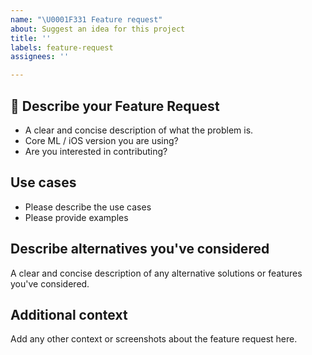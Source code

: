 ```yaml
---
name: "\U0001F331 Feature request"
about: Suggest an idea for this project
title: ''
labels: feature-request
assignees: ''

---
```


## 🌱 Describe your Feature Request
- A clear and concise description of what the problem is.
- Core ML / iOS version you are using?
- Are you interested in contributing?

## Use cases
- Please describe the use cases
- Please provide examples

## Describe alternatives you've considered
A clear and concise description of any alternative solutions or features you've considered.

## Additional context
Add any other context or screenshots about the feature request here.
